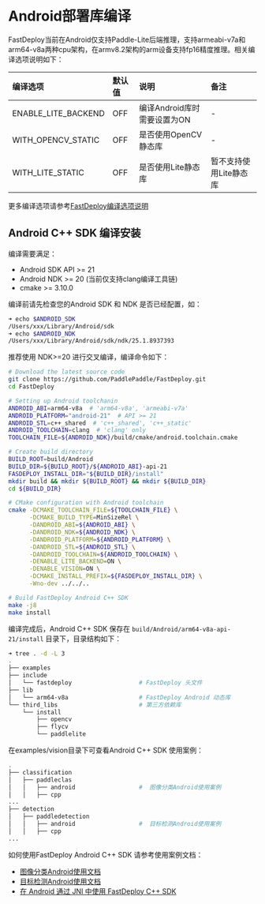 # Android部署库编译

FastDeploy当前在Android仅支持Paddle-Lite后端推理，支持armeabi-v7a和arm64-v8a两种cpu架构，在armv8.2架构的arm设备支持fp16精度推理。相关编译选项说明如下：  

|编译选项|默认值|说明|备注|  
|:---|:---|:---|:---|  
|ENABLE_LITE_BACKEND|OFF|编译Android库时需要设置为ON| - |
|WITH_OPENCV_STATIC|OFF|是否使用OpenCV静态库| - |
|WITH_LITE_STATIC|OFF|是否使用Lite静态库| 暂不支持使用Lite静态库 |

更多编译选项请参考[FastDeploy编译选项说明](./README.md)

## Android C++ SDK 编译安装  

编译需要满足：  

- Android SDK API >= 21  
- Android NDK >= 20 (当前仅支持clang编译工具链)
- cmake >= 3.10.0  

编译前请先检查您的Android SDK 和 NDK 是否已经配置，如：  
```bash
➜ echo $ANDROID_SDK  
/Users/xxx/Library/Android/sdk  
➜ echo $ANDROID_NDK
/Users/xxx/Library/Android/sdk/ndk/25.1.8937393
```
推荐使用 NDK>=20 进行交叉编译，编译命令如下：
```bash
# Download the latest source code
git clone https://github.com/PaddlePaddle/FastDeploy.git
cd FastDeploy  

# Setting up Android toolchanin
ANDROID_ABI=arm64-v8a  # 'arm64-v8a', 'armeabi-v7a'
ANDROID_PLATFORM="android-21"  # API >= 21
ANDROID_STL=c++_shared  # 'c++_shared', 'c++_static'
ANDROID_TOOLCHAIN=clang  # 'clang' only
TOOLCHAIN_FILE=${ANDROID_NDK}/build/cmake/android.toolchain.cmake

# Create build directory
BUILD_ROOT=build/Android
BUILD_DIR=${BUILD_ROOT}/${ANDROID_ABI}-api-21
FASDEPLOY_INSTALL_DIR="${BUILD_DIR}/install"
mkdir build && mkdir ${BUILD_ROOT} && mkdir ${BUILD_DIR}
cd ${BUILD_DIR}

# CMake configuration with Android toolchain
cmake -DCMAKE_TOOLCHAIN_FILE=${TOOLCHAIN_FILE} \
      -DCMAKE_BUILD_TYPE=MinSizeRel \
      -DANDROID_ABI=${ANDROID_ABI} \
      -DANDROID_NDK=${ANDROID_NDK} \
      -DANDROID_PLATFORM=${ANDROID_PLATFORM} \
      -DANDROID_STL=${ANDROID_STL} \
      -DANDROID_TOOLCHAIN=${ANDROID_TOOLCHAIN} \
      -DENABLE_LITE_BACKEND=ON \
      -DENABLE_VISION=ON \
      -DCMAKE_INSTALL_PREFIX=${FASDEPLOY_INSTALL_DIR} \
      -Wno-dev ../../..

# Build FastDeploy Android C++ SDK
make -j8
make install  
```  
编译完成后，Android C++ SDK 保存在 `build/Android/arm64-v8a-api-21/install` 目录下，目录结构如下：  
```bash
➜ tree . -d -L 3
.
├── examples
├── include
│   └── fastdeploy                   # FastDeploy 头文件
├── lib
│   └── arm64-v8a                    # FastDeploy Android 动态库
└── third_libs                       # 第三方依赖库
    └── install
        ├── opencv
        ├── flycv
        └── paddlelite
```
在examples/vision目录下可查看Android C++ SDK 使用案例：
```bash  
.
├── classification
│   ├── paddleclas
│   │   ├── android                  #  图像分类Android使用案例
│   │   ├── cpp
...
├── detection
│   ├── paddledetection
│   │   ├── android                  #  目标检测Android使用案例
│   │   ├── cpp
...
```
如何使用FastDeploy Android C++ SDK 请参考使用案例文档：  
- [图像分类Android使用文档](../../../examples/vision/classification/paddleclas/android/README.md)  
- [目标检测Android使用文档](../../../examples/vision/detection/paddledetection/android/README.md)  
- [在 Android 通过 JNI 中使用 FastDeploy C++ SDK](../../cn/faq/use_cpp_sdk_on_android.md)
